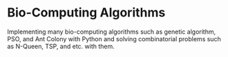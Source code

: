 # Bio-Computing Algorithms
Implementing many bio-computing algorithms such as genetic algorithm, PSO, and Ant Colony with Python and solving combinatorial problems such as N-Queen, TSP, and etc. with them.
